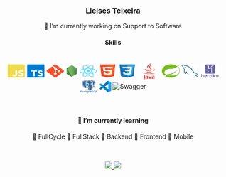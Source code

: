 <div align="center">
	
### Lielses Teixeira

🔭 I’m currently working on Support to Software


#### Skills

<div style="display: inline_block"><br>
  <img align="center" alt="Js" height="30" width="40"  src="https://raw.githubusercontent.com/devicons/devicon/master/icons/javascript/javascript-plain.svg">
  <img align="center" alt="Ts" height="30" width="40" src="https://raw.githubusercontent.com/devicons/devicon/master/icons/typescript/typescript-plain.svg">
		<img align="center" alt="git" height="30" width="40"  src="https://raw.githubusercontent.com/devicons/devicon/master/icons/git/git-plain.svg">
	<img align="center" alt="Node.js" width="26px" src="https://raw.githubusercontent.com/github/explore/80688e429a7d4ef2fca1e82350fe8e3517d3494d/topics/nodejs/nodejs.png" />
  <img align="center" alt="React" height="30" width="40" src="https://raw.githubusercontent.com/devicons/devicon/master/icons/react/react-original.svg">
  <img align="center" alt="HTML" height="30" width="40" src="https://raw.githubusercontent.com/devicons/devicon/master/icons/html5/html5-original.svg">
  <img align="center" alt="CSS" height="30" width="40" src="https://raw.githubusercontent.com/devicons/devicon/master/icons/css3/css3-original.svg">
  <img align="center" alt="Java" height="40" width="50" src="https://github.com/devicons/devicon/blob/master/icons/java/java-plain-wordmark.svg">
  <img align="center" alt="Spring" height="30" width="40" src="https://raw.githubusercontent.com/devicons/devicon/master/icons/spring/spring-original.svg">
  <img align="center" alt="MySQL" height="30" width="40" src="https://raw.githubusercontent.com/devicons/devicon/master/icons/mysql/mysql-original.svg">
	<img align="center" alt="Heroku" height="30" width="40" src="https://raw.githubusercontent.com/devicons/devicon/master/icons/heroku/heroku-plain-wordmark.svg">
	<img align="center" alt="Heroku" height="30" width="40" src="https://raw.githubusercontent.com/devicons/devicon/master/icons/postgresql/postgresql-plain-wordmark.svg">
  <img align="center" alt="Visual Studio Code" width="26px" src="https://raw.githubusercontent.com/github/explore/80688e429a7d4ef2fca1e82350fe8e3517d3494d/topics/visual-studio-code/visual-studio-code.png" />
	 <img align="center" alt="Swagger" height="40" width="80px" src="https://static1.smartbear.co/swagger/media/assets/images/swagger_logo.svg">
	</div>
	
	

<br />
<br />


#### 🌱 I’m currently learning

🔭 FullCycle  🔭 FullStack   🔭 Backend    🔭 Frontend   🔭 Mobile

<br />
<br />

<div align="center">
  <a href="https://github.com/LyhTeixeirah">
  <img height="150em" src="https://github-readme-stats.vercel.app/api?username=LyhTeixeirah&show_icons=true&theme=midnight-purple&include_all_commits=true&count_private=true"/>
  <img height="150em" src="https://github-readme-stats.vercel.app/api/top-langs/?username=LyhTeixeirah&layout=compact&langs_count=7&theme=midnight-purple"/>
</div>
	

